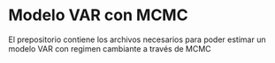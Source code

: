 # Modelo VAR con MCMC
El prepositorio contiene los archivos necesarios para poder estimar un modelo VAR con regimen cambiante a través de MCMC

